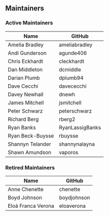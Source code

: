 ## Maintainers

### Active Maintainers
| Name | GitHub |
| --- | --- |
| Amelia Bradley | ameliabradley |
| Andi Gunderson | agunde406 |
| Chris Eckhardt | cleckhardt |
| Dan Middleton | dcmiddle |
| Darian Plumb | dplumb94 |
| Dave Cecchi | davececchi |
| Davey Newhall | dnewh |
| James Mitchell | jsmitchell |
| Peter Schwarz | peterschwarz |
| Richard Berg | rberg2 |
| Ryan Banks | RyanLassigBanks |
| Ryan Beck-Buysse | rbuysse |
| Shannyn Telander | shannynalayna |
| Shawn Amundson | vaporos |

### Retired Maintainers
| Name | GitHub |
| --- | --- |
| Anne Chenette | chenette |
| Boyd Johnson | boydjohnson |
| Eloá Franca Verona | eloaverona |
